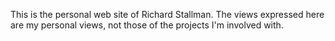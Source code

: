 This is the personal web site of Richard Stallman.
The views expressed here are my personal views, not those of the projects I'm involved with.
